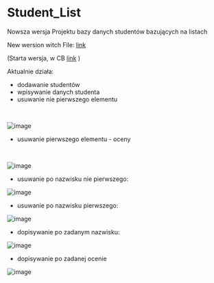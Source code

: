 # Student_List

Nowsza wersja Projektu bazy danych studentów bazujących na listach

New wersion witch File: [link](https://github.com/Mateoswiatek/C_Student_List_Pliki)

(Starta wersja, w CB  [link](https://github.com/Mateoswiatek/OLD_C_DB_Students_I_ISI_2022_DJ_W7_Listy.git) )

Aktualnie działa:
- dodawanie studentów
- wpisywanie danych studenta
- usuwanie nie pierwszego elementu
<br />
 
![image](https://user-images.githubusercontent.com/115046087/206871033-412c20a5-9733-4b9e-8969-643a4601f7e6.png)

- usuwanie pierwszego elementu - oceny
<br />

![image](https://user-images.githubusercontent.com/115046087/206872296-acad5ebb-51a5-431e-8550-1269e5ed3dcd.png)

- usuwanie po nazwisku nie pierwszego: <br />

![image](https://user-images.githubusercontent.com/115046087/206872220-55cdd6cf-bd5e-4988-9022-0aaa7d716f0b.png)

- usuwanie po nazwisku pierwszego: <br />

![image](https://user-images.githubusercontent.com/115046087/206872345-0308008f-6f63-4086-bbb1-4f53cc5242e8.png)

- dopisywanie po zadanym nazwisku: <br />

![image](https://user-images.githubusercontent.com/115046087/206874862-d01d2e98-8e2c-4efe-b926-17c781966a22.png)

- dopisywanie po zadanej ocenie <br />

![image](https://user-images.githubusercontent.com/115046087/206874925-fd6bdc1a-dc33-4230-8bfb-c560aa255e8a.png)




